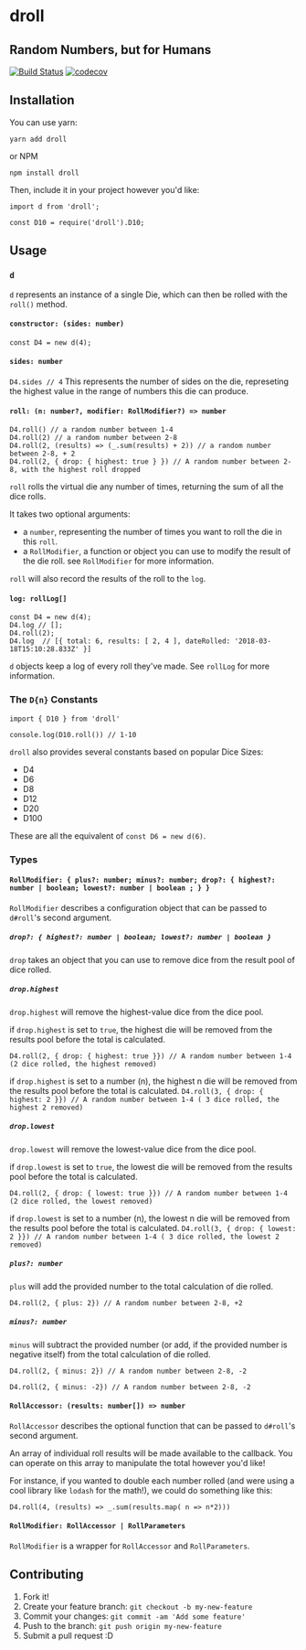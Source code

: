 # droll 
## Random Numbers, but for Humans

[![Build Status](https://travis-ci.org/alxjrvs/droll.svg?branch=master)](https://travis-ci.org/alxjrvs/droll)
[![codecov](https://codecov.io/gh/alxjrvs/droll/branch/master/graph/badge.svg)](https://codecov.io/gh/alxjrvs/droll)

## Installation
You can use yarn: 

`yarn add droll` 

or NPM 

`npm install droll`

Then, include it in your project however you'd like: 

```
import d from 'droll';

const D10 = require('droll').D10;
```

## Usage

### `d`
`d` represents an instance of a single Die, which can then be rolled with the `roll()` method. 

#### `constructor: (sides: number)`
`const D4 = new d(4);`

#### `sides: number`
`D4.sides // 4`
This represents the number of sides on the die, represeting the highest value in the range of numbers this die can produce.

#### `roll: (n: number?, modifier: RollModifier?) => number`
```
D4.roll() // a random number between 1-4
D4.roll(2) // a random number between 2-8
D4.roll(2, (results) => (_.sum(results) + 2)) // a random number between 2-8, + 2
D4.roll(2, { drop: { highest: true } }) // A random number between 2-8, with the highest roll dropped
```
`roll` rolls the virtual die any number of times, returning the sum of all the dice rolls. 

It takes two optional arguments: 
  - a `number`, representing the number of times you want to roll the die in this `roll`. 
  - a `RollModifier`, a function or object you can use to modify the result of the die roll. see `RollModifier` for more information.

`roll` will also record the results of the roll to the `log`. 

#### `log: rollLog[]`
```
const D4 = new d(4);
D4.log // [];
D4.roll(2);
D4.log  // [{ total: 6, results: [ 2, 4 ], dateRolled: '2018-03-18T15:10:28.833Z' }]
```
`d` objects keep a log of every roll they've made. See `rollLog` for more information.

### The `D{n}` Constants
```
import { D10 } from 'droll'

console.log(D10.roll()) // 1-10
```
`droll` also provides several constants based on popular Dice Sizes:

- D4
- D6
- D8
- D12
- D20 
- D100

These are all the equivalent of `const D6 = new d(6)`. 

### Types 
#### `RollModifier: { plus?: number; minus?: number; drop?: { highest?: number | boolean; lowest?: number | boolean ; } }`

`RollModifier` describes a configuration object that can be passed to `d#roll`'s second argument. 

##### `drop?: { highest?: number | boolean; lowest?: number | boolean }`
`drop` takes an object that you can use to remove dice from the result pool of dice rolled. 

##### `drop.highest` 
`drop.highest` will remove the highest-value dice from the dice pool. 

if `drop.highest` is set to `true`, the highest die will be removed from the results pool before the total is calculated.

`D4.roll(2, { drop: { highest: true }}) // A random number between 1-4 (2 dice rolled, the highest removed)`

if `drop.highest` is set to a number (n), the highest n die will be removed from the results pool before the total is calculated.
`D4.roll(3, { drop: { highest: 2 }}) // A random number between 1-4 ( 3 dice rolled, the highest 2 removed)`

##### `drop.lowest` 
`drop.lowest` will remove the lowest-value dice from the dice pool. 

if `drop.lowest` is set to `true`, the lowest die will be removed from the results pool before the total is calculated.

`D4.roll(2, { drop: { lowest: true }}) // A random number between 1-4 (2 dice rolled, the lowest removed)`

if `drop.lowest` is set to a number (n), the lowest n die will be removed from the results pool before the total is calculated.
`D4.roll(3, { drop: { lowest: 2 }}) // A random number between 1-4 ( 3 dice rolled, the lowest 2 removed)`


##### `plus?: number`
`plus` will add the provided number to the total calculation of die rolled.

`D4.roll(2, { plus: 2}) // A random number between 2-8, +2`

##### `minus?: number`
`minus` will subtract the provided number (or add, if the provided number is negative itself) from the total calculation of die rolled.

`D4.roll(2, { minus: 2}) // A random number between 2-8, -2`

`D4.roll(2, { minus: -2}) // A random number between 2-8, -2`

#### `RollAccessor: (results: number[]) => number`
`RollAccessor` describes the optional function that can be passed to `d#roll`'s second argument. 

An array of individual roll results will be made available to the callback. You can operate on this array to manipulate the total however you'd like! 

For instance, if you wanted to double each number rolled (and were using a cool library like `lodash` for the math!), we could do something like this: 

`D4.roll(4, (results) => _.sum(results.map( n => n*2)))`

#### `RollModifier: RollAccessor | RollParameters`
`RollModifier` is a wrapper for `RollAccessor` and `RollParameters`.


## Contributing

1. Fork it!
2. Create your feature branch: `git checkout -b my-new-feature`
3. Commit your changes: `git commit -am 'Add some feature'`
4. Push to the branch: `git push origin my-new-feature`
5. Submit a pull request :D